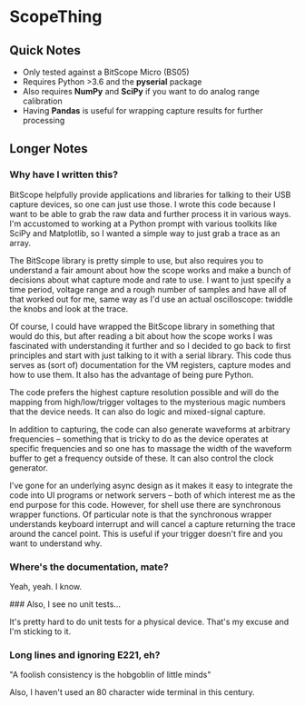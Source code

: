 
# ScopeThing

## Quick Notes

- Only tested against a BitScope Micro (BS05)
- Requires Python >3.6 and the **pyserial** package
- Also requires **NumPy** and **SciPy** if you want to do analog range calibration
- Having **Pandas** is useful for wrapping capture results for further processing

## Longer Notes

### Why have I written this?

BitScope helpfully provide applications and libraries for talking to their USB
capture devices, so one can just use those. I wrote this code because I want
to be able to grab the raw data and further process it in various ways. I'm
accustomed to working at a Python prompt with various toolkits like SciPy and
Matplotlib, so I wanted a simple way to just grab a trace as an array.

The BitScope library is pretty simple to use, but also requires you to
understand a fair amount about how the scope works and make a bunch of decisions
about what capture mode and rate to use. I want to just specify a time period,
voltage range and a rough number of samples and have all of that worked out for
me, same way as I'd use an actual oscilloscope: twiddle the knobs and look at
the trace.

Of course, I could have wrapped the BitScope library in something that would do
this, but after reading a bit about how the scope works I was fascinated with
understanding it further and so I decided to go back to first principles and
start with just talking to it with a serial library. This code thus serves as
(sort of) documentation for the VM registers, capture modes and how to use them.
It also has the advantage of being pure Python.

The code prefers the highest capture resolution possible and will do the mapping
from high/low/trigger voltages to the mysterious magic numbers that the device
needs. It can also do logic and mixed-signal capture.

In addition to capturing, the code can also generate waveforms at arbitrary
frequencies – something that is tricky to do as the device operates at specific
frequencies and so one has to massage the width of the waveform buffer to get a
frequency outside of these. It can also control the clock generator.

I've gone for an underlying async design as it makes it easy to integrate the
code into UI programs or network servers – both of which interest me as the end
purpose for this code. However, for shell use there are synchronous wrapper
functions. Of particular note is that the synchronous wrapper understands
keyboard interrupt and will cancel a capture returning the trace around the
cancel point. This is useful if your trigger doesn't fire and you want to
understand why.

### Where's the documentation, mate?

Yeah, yeah. I know.

### Also, I see no unit tests...

It's pretty hard to do unit tests for a physical device. That's my excuse and
I'm sticking to it.

### Long lines and ignoring E221, eh?

"A foolish consistency is the hobgoblin of little minds"

Also, I haven't used an 80 character wide terminal in this century.
